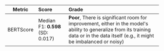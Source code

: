 |Metric|Score|Grade|
|:---:|:---|:---|
|BERTScore|Median F1: **0.598** (SD: 0.017)|**Poor**, There is significant room for improvement, either in the model's ability to generalize from its training data or in the data itself (e.g., it might be imbalanced or noisy)|

